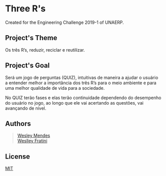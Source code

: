 <!-- <p align="center">
   <a href="https://github.com/WesGtoX/three-rs">
     <img src="#" alt="" title="" width="500px">
   </a>
</p>

----------------- -->

# Three R's

Created for the Engineering Challenge 2019-1 of UNAERP.

## Project's Theme ##

Os três R’s, reduzir, reciclar e reutilizar.

## Project's Goal ##

Será um jogo de perguntas (QUIZ), intuitivas de maneira a ajudar o usuário a entender melhor a importância dos três R’s para o meio ambiente e para uma melhor qualidade de vida para a sociedade.  

No QUIZ terão fases e elas terão continuidade dependendo do desempenho do usuário no jogo, ao longo que ele vai acertando as questões, vai avançando de nível.  

## Authors ##

> [Wesley Mendes](https://github.com/WesGtoX)  
> [Weslley Fratini](https://github.com/weslley33)  

## License ##

[MIT](LICENSE)